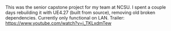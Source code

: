 This was the senior capstone project for my team at NCSU. I spent a couple days rebuilding it with UE4.27 (built from source), removing old broken dependencies. Currently only functional on LAN.
Trailer: https://www.youtube.com/watch?v=j_TKLxdmTew
